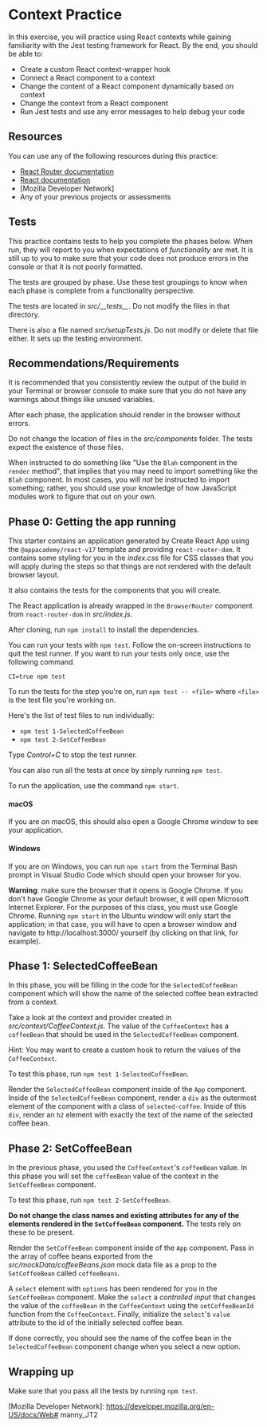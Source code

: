 # Context Practice

In this exercise, you will practice using React contexts while gaining
familiarity with the Jest testing framework for React. By the end, you should be
able to:

* Create a custom React context-wrapper hook
* Connect a React component to a context
* Change the content of a React component dynamically based on context
* Change the context from a React component
* Run Jest tests and use any error messages to help debug your code

## Resources

You can use any of the following resources during this practice:

* [React Router documentation]
* [React documentation]
* [Mozilla Developer Network]
* Any of your previous projects or assessments

## Tests

This practice contains tests to help you complete the phases below. When run,
they will report to you when expectations of _functionality_ are met. It is
still up to you to make sure that your code does not produce errors in the
console or that it is not poorly formatted.

The tests are grouped by phase. Use these test groupings to know when each phase
is complete from a functionality perspective.

The tests are located in _src/\_\_tests\_\__. Do not modify the files in that
directory.

There is also a file named _src/setupTests.js_. Do not modify or delete that
file either. It sets up the testing environment.

## Recommendations/Requirements

It is recommended that you consistently review the output of the build in your
Terminal or browser console to make sure that you do not have any warnings
about things like unused variables.

After each phase, the application should render in the browser without errors.

Do not change the location of files in the _src/components_ folder. The tests
expect the existence of those files.

When instructed to do something like "Use the `Blah` component in the `render`
method", that implies that you may need to import something like the `Blah`
component. In most cases, you will _not_ be instructed to import something;
rather, you should use your knowledge of how JavaScript modules work to figure
that out on your own.

## Phase 0: Getting the app running

This starter contains an application generated by Create React App using the
`@appacademy/react-v17` template and providing `react-router-dom`. It contains
some styling for you in the _index.css_ file for CSS classes that you will apply
during the steps so that things are not rendered with the default browser
layout.

It also contains the tests for the components that you will create.

The React application is already wrapped in the `BrowserRouter` component from
`react-router-dom` in _src/index.js_.

After cloning, run `npm install` to install the dependencies.

You can run your tests with `npm test`. Follow the on-screen instructions to
quit the test runner. If you want to run your tests only once, use the following
command.

```plaintext
CI=true npm test
```

To run the tests for the step you're on, run `npm test -- <file>` where
`<file>` is the test file you're working on.

Here's the list of test files to run individually:

* `npm test 1-SelectedCoffeeBean`
* `npm test 2-SetCoffeeBean`

Type _Control+C_ to stop the test runner.

You can also run all the tests at once by simply running `npm test`.

To run the application, use the command `npm start`.

#### macOS

If you are on macOS, this should also open a Google Chrome window to see your
application.

#### Windows

If you are on Windows, you can run `npm start` from the Terminal Bash prompt in
Visual Studio Code which should open your browser for you.

**Warning**: make sure the browser that it opens is Google Chrome. If you don't
have Google Chrome as your default browser, it will open Microsoft Internet
Explorer. For the purposes of this class, you must use Google Chrome.
Running `npm start` in the Ubuntu window will only start the application;
in that case, you will have to open a browser window and navigate to
http://localhost:3000/ yourself (by clicking on that link, for example).

## Phase 1: SelectedCoffeeBean

In this phase, you will be filling in the code for the `SelectedCoffeeBean`
component which will show the name of the selected coffee bean extracted from
a context.

Take a look at the context and provider created in
_src/context/CoffeeContext.js_. The value of the `CoffeeContext` has a
`coffeeBean` that should be used in the `SelectedCoffeeBean` component.

Hint: You may want to create a custom hook to return the values of the
`CoffeeContext`.

To test this phase, run `npm test 1-SelectedCoffeeBean`.

Render the `SelectedCoffeeBean` component inside of the `App` component. Inside
of the `SelectedCoffeeBean` component, render a `div` as the outermost element
of the component with a class of `selected-coffee`. Inside of this `div`, render
an `h2` element with exactly the text of the name of the selected coffee bean.

## Phase 2: SetCoffeeBean

In the previous phase, you used the `CoffeeContext`'s `coffeeBean` value. In
this phase you will set the `coffeeBean` value of the context in the
`SetCoffeeBean` component.

To test this phase, run `npm test 2-SetCoffeeBean`.

**Do not change the class names and existing attributes for any of the elements
rendered in the `SetCoffeeBean` component.** The tests rely on these to be
present.

Render the `SetCoffeeBean` component inside of the `App` component. Pass in
the array of coffee beans exported from the _src/mockData/coffeeBeans.json_
mock data file as a prop to the `SetCoffeeBean` called `coffeeBeans`.

A `select` element with `option`s has been rendered for you in the
`SetCoffeeBean` component. Make the `select` a _controlled input_ that changes
the value of the `coffeeBean` in the `CoffeeContext` using the `setCoffeeBeanId`
function from the `CoffeeContext`. Finally, initialize the `select`'s `value`
attribute to the id of the initially selected coffee bean.

If done correctly, you should see the name of the coffee bean in the
`SelectedCoffeeBean` component change when you select a new option.

## Wrapping up

Make sure that you pass all the tests by running `npm test`.

[React Router documentation]: https://reacttraining.com/react-router/web
[React documentation]: https://reactjs.org/docs/getting-started.html
[Mozilla Developer Network]: https://developer.mozilla.org/en-US/docs/Web# manny_JT2
